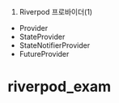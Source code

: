1.  Riverpod 프로바이더(1)

- Provider
- StateProvider
- StateNotifierProvider
- FutureProvider

# riverpod_exam
